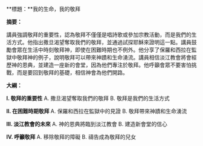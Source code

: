 **標題：**我的生命，我的敬拜

**摘要：**

講員強調敬拜的重要性，認為敬拜不僅僅是唱詩歌或參加宗教活動，而是我們的生活方式。他指出撒旦渴望奪取我們的敬拜，並通過試探耶穌來證明這一點。講員鼓勵會眾在生活中時刻敬拜神，即使在困難時期也不例外。他分享了保羅和西拉在監獄中敬拜神的例子，說明敬拜可以帶來神蹟和生命湧流。講員相信淡江教會將會經歷神的恩典，並建造一座新的會堂，因為他們專注於敬拜。他呼籲會眾不要害怕挑戰，而是要回到敬拜的基礎，相信神會為他們開路。

**大綱：**

**I. 敬拜的重要性**
    A. 撒旦渴望奪取我們的敬拜
    B. 敬拜是我們的生活方式

**II. 在困難時期敬拜**
    A. 保羅和西拉在監獄中的見證
    B. 敬拜帶來神蹟和生命湧流

**III. 淡江教會的未來**
    A. 神的恩典將臨到淡江教會
    B. 建造新會堂的信心

**IV. 呼籲敬拜**
    A. 移除敬拜的障礙
    B. 禱告成為敬拜的兒女
